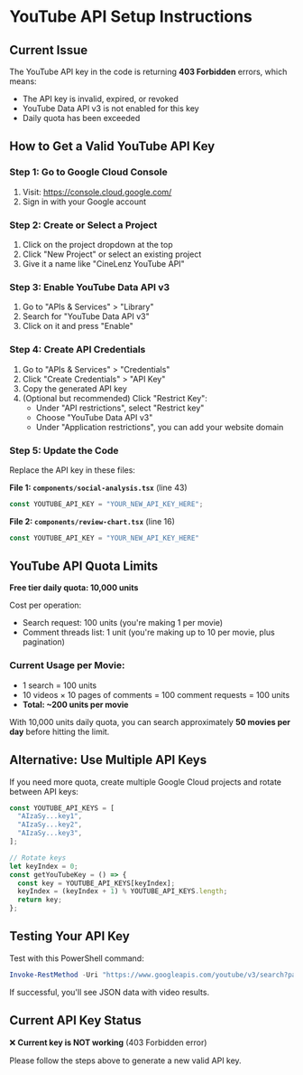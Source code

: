 # YouTube API Setup Instructions

## Current Issue
The YouTube API key in the code is returning **403 Forbidden** errors, which means:
- The API key is invalid, expired, or revoked
- YouTube Data API v3 is not enabled for this key
- Daily quota has been exceeded

## How to Get a Valid YouTube API Key

### Step 1: Go to Google Cloud Console
1. Visit: https://console.cloud.google.com/
2. Sign in with your Google account

### Step 2: Create or Select a Project
1. Click on the project dropdown at the top
2. Click "New Project" or select an existing project
3. Give it a name like "CineLenz YouTube API"

### Step 3: Enable YouTube Data API v3
1. Go to "APIs & Services" > "Library"
2. Search for "YouTube Data API v3"
3. Click on it and press "Enable"

### Step 4: Create API Credentials
1. Go to "APIs & Services" > "Credentials"
2. Click "Create Credentials" > "API Key"
3. Copy the generated API key
4. (Optional but recommended) Click "Restrict Key":
   - Under "API restrictions", select "Restrict key"
   - Choose "YouTube Data API v3"
   - Under "Application restrictions", you can add your website domain

### Step 5: Update the Code
Replace the API key in these files:

**File 1: `components/social-analysis.tsx`** (line 43)
```typescript
const YOUTUBE_API_KEY = "YOUR_NEW_API_KEY_HERE";
```

**File 2: `components/review-chart.tsx`** (line 16)
```typescript
const YOUTUBE_API_KEY = "YOUR_NEW_API_KEY_HERE"
```

## YouTube API Quota Limits

**Free tier daily quota: 10,000 units**

Cost per operation:
- Search request: 100 units (you're making 1 per movie)
- Comment threads list: 1 unit (you're making up to 10 per movie, plus pagination)

### Current Usage per Movie:
- 1 search = 100 units
- 10 videos × 10 pages of comments = 100 comment requests = 100 units
- **Total: ~200 units per movie**

With 10,000 units daily quota, you can search approximately **50 movies per day** before hitting the limit.

## Alternative: Use Multiple API Keys

If you need more quota, create multiple Google Cloud projects and rotate between API keys:

```typescript
const YOUTUBE_API_KEYS = [
  "AIzaSy...key1",
  "AIzaSy...key2",
  "AIzaSy...key3",
];

// Rotate keys
let keyIndex = 0;
const getYouTubeKey = () => {
  const key = YOUTUBE_API_KEYS[keyIndex];
  keyIndex = (keyIndex + 1) % YOUTUBE_API_KEYS.length;
  return key;
};
```

## Testing Your API Key

Test with this PowerShell command:
```powershell
Invoke-RestMethod -Uri "https://www.googleapis.com/youtube/v3/search?part=snippet&maxResults=1&type=video&q=Inception+trailer&key=YOUR_API_KEY_HERE"
```

If successful, you'll see JSON data with video results.

## Current API Key Status
❌ **Current key is NOT working** (403 Forbidden error)

Please follow the steps above to generate a new valid API key.
